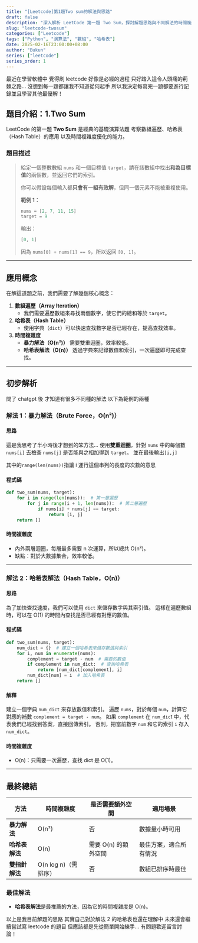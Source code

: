 ```yaml
---
title: "[Leetcode]第1題Two sum的解法與思路"
draft: false
description: "深入解析 LeetCode 第一題 Two Sum，探討解題思路與不同解法的時間複雜度。"
slug: "leetcode-twosum"
categories: ["Leetcode"]
tags: ["Python", "演算法", "數組", "哈希表"]
date: 2025-02-16T23:00:00+08:00
author: "Bukun"
series: ["leetcode"]
series_order: 1
---
```


最近在學習軟體中
覺得刷 leetcode 好像是必經的過程
只好踏入這令人頭痛的荊棘之路...
沒想到每一題都讓我不知道從何起手
所以我決定每寫完一題都要進行記錄並且學習其他最優解！

## 題目介紹：1.Two Sum

LeetCode 的第一題 **Two Sum** 是經典的基礎演算法題
考察數組遍歷、哈希表（Hash Table）的應用
以及時間複雜度優化的能力。

### **題目描述**

> 給定一個整數數組 `nums` 和一個目標值 `target`，請在該數組中找出**和為目標值**的兩個數，並返回它們的索引。
>
> 你可以假設每個輸入都**只會有一組有效解**，但同一個元素不能被重複使用。
>
> **範例 1：**
>
> ```python
> nums = [2, 7, 11, 15]
> target = 9
> ```
>
> 輸出：
>
> ```python
> [0, 1]
> ```
>
> 因為 `nums[0] + nums[1] == 9`，所以返回 `[0, 1]`。

---

## **應用概念**

在解這道題之前，我們需要了解幾個核心概念：

1. **數組遍歷（Array Iteration）**
   - 我們需要遍歷數組來尋找兩個數字，使它們的總和等於 `target`。
2. **哈希表（Hash Table）**
   - 使用字典（`dict`）可以快速查找數字是否已經存在，提高查找效率。
3. **時間複雜度**
   - **暴力解法（O(n²)）** 需要雙重迴圈，效率較低。
   - **哈希表解法（O(n)）** 透過字典來記錄數值和索引，一次遍歷即可完成查找。

---

## **初步解析**

問了 chatgpt 後
才知道有很多不同種的解法
以下為範例的兩種

### **解法 1：暴力解法（Brute Force，O(n²)）**

#### **思路**

這是我思考了半小時後才想到的笨方法...
使用**雙重迴圈**，針對 `nums` 中的每個數 `nums[i]`
去檢查 `nums[j]` 是否能與之相加得到 `target`。
並在最後輸出`[i,j]`

其中的`range(len(nums))`指讓 i 運行這個串列的長度的次數的意思

#### **程式碼**

```python
def two_sum(nums, target):
    for i in range(len(nums)):  # 第一層遍歷
        for j in range(i + 1, len(nums)):  # 第二層遍歷
            if nums[i] + nums[j] == target:
                return [i, j]
    return []
```

#### **時間複雜度**

- 內外兩層迴圈，每層最多需要 n 次運算，所以總共 O(n²)。
- 缺點：對於大數據集合，效率較低。

---

### **解法 2：哈希表解法（Hash Table，O(n)）**

#### **思路**

為了加快查找速度，我們可以使用 `dict` 來儲存數字與其索引值。
這樣在遍歷數組時，可以在 O(1) 的時間內查找是否已經有對應的數值。

#### **程式碼**

```python
def two_sum(nums, target):
    num_dict = {}  # 建立一個哈希表來儲存數值與索引
    for i, num in enumerate(nums):
        complement = target - num  # 需要的數值
        if complement in num_dict:  # 查詢哈希表
            return [num_dict[complement], i]
        num_dict[num] = i  # 加入哈希表
    return []
```

#### **解釋**

建立一個字典 `num_dict` 來存放數值和索引。
遍歷 `nums`，對於每個 `num`，計算它對應的補數 `complement = target - num`。
如果 `complement` 在 `num_dic`t 中，代表我們已經找到答案，直接回傳索引。
否則，把當前數字 `num` 和它的索引 `i` 存入 `num_dict`。

#### **時間複雜度**

- O(n)：只需要一次遍歷，查找 dict 是 O(1)。

---

## **最終總結**

| 方法           | 時間複雜度           | 是否需要額外空間     | 適用場景               |
| -------------- | -------------------- | -------------------- | ---------------------- |
| **暴力解法**   | O(n²)                | 否                   | 數據量小時可用         |
| **哈希表解法** | O(n)                 | 需要 O(n) 的額外空間 | 最佳方案，適合所有情況 |
| **雙指針解法** | O(n log n)（需排序） | 否                   | 數組已排序時最佳       |

### **最佳解法**

- **哈希表解法**是最推薦的方法，因為它的時間複雜度是 O(n)。

以上是我目前解題的思路
其實自己對於解法 2 的哈希表也還在理解中
未來還會繼續嘗試寫 leetcode 的題目
但應該都是先從簡單開始練手...
有問題歡迎留言討論！
